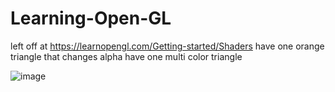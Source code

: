 # Learning-Open-GL

left off at https://learnopengl.com/Getting-started/Shaders
have one orange triangle that changes alpha 
have one multi color triangle

![image](https://github.com/user-attachments/assets/3124bac2-1074-4252-bc88-97273ffc63d4)
